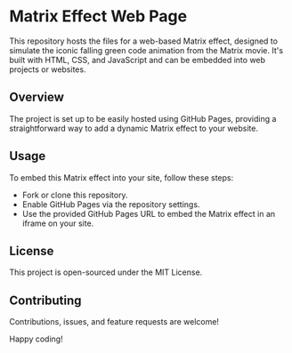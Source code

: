 # Matrix Effect Web Page

This repository hosts the files for a web-based Matrix effect, designed to simulate the iconic falling green code animation from the Matrix movie. It's built with HTML, CSS, and JavaScript and can be embedded into web projects or websites.

## Overview

The project is set up to be easily hosted using GitHub Pages, providing a straightforward way to add a dynamic Matrix effect to your website.

## Usage

To embed this Matrix effect into your site, follow these steps:
- Fork or clone this repository.
- Enable GitHub Pages via the repository settings.
- Use the provided GitHub Pages URL to embed the Matrix effect in an iframe on your site.

## License

This project is open-sourced under the MIT License.

## Contributing

Contributions, issues, and feature requests are welcome!

Happy coding!

